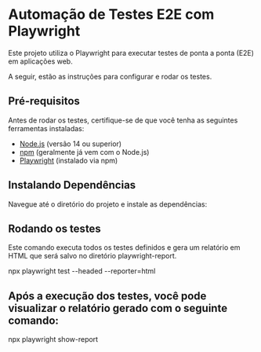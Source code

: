 # Automação de Testes E2E com Playwright

Este projeto utiliza o Playwright para executar testes de ponta a ponta (E2E) em aplicações web.

A seguir, estão as instruções para configurar e rodar os testes.

## Pré-requisitos

Antes de rodar os testes, certifique-se de que você tenha as seguintes ferramentas instaladas:

- [Node.js](https://nodejs.org/) (versão 14 ou superior)
- [npm](https://www.npmjs.com/) (geralmente já vem com o Node.js)
- [Playwright](https://playwright.dev/) (instalado via npm)

## Instalando Dependências

Navegue até o diretório do projeto e instale as dependências:

## Rodando os testes
Este comando executa todos os testes definidos e gera um relatório em HTML que será salvo no diretório playwright-report.

npx playwright test --headed --reporter=html

## Após a execução dos testes, você pode visualizar o relatório gerado com o seguinte comando:
npx playwright show-report


